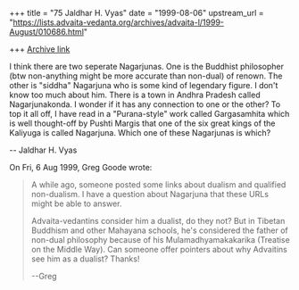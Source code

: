 +++
title = "75 Jaldhar H. Vyas"
date = "1999-08-06"
upstream_url = "https://lists.advaita-vedanta.org/archives/advaita-l/1999-August/010686.html"

+++
[Archive link](https://lists.advaita-vedanta.org/archives/advaita-l/1999-August/010686.html)

I think there are two seperate Nagarjunas.  One is the Buddhist
philosopher (btw non-anything might be more accurate than non-dual) of
renown.  The other is "siddha" Nagarjuna who is some kind of legendary
figure.  I don't know too much about him.  There is a town in Andhra
Pradesh called Nagarjunakonda. I wonder if it has any connection to one or
the other?  To top it all off, I have read in a "Purana-style" work called
Gargasamhita which is well thought-off by Pushti Margis that one of the
six  great kings of the Kaliyuga is called Nagarjuna.  Which one of these
Nagarjunas is which?

--
Jaldhar H. Vyas <jaldhar at braincells.com>

On Fri, 6 Aug 1999, Greg Goode wrote:

> A while ago, someone posted some links about dualism and qualified
> non-dualism.  I have a question about Nagarjuna that these URLs might be
> able to answer.
>
> Advaita-vedantins consider him a dualist, do they not?  But in Tibetan
> Buddhism and other Mahayana schools, he's considered the father of non-dual
> philosophy because of his Mulamadhyamakakarika (Treatise on the Middle
> Way).  Can someone offer pointers about why Advaitins see him as a
> dualist?  Thanks!
>
> --Greg
>

